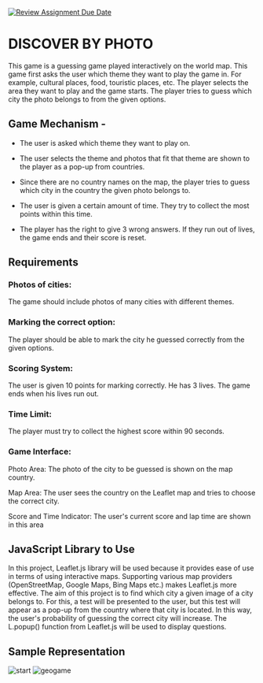 [![Review Assignment Due Date](https://classroom.github.com/assets/deadline-readme-button-22041afd0340ce965d47ae6ef1cefeee28c7c493a6346c4f15d667ab976d596c.svg)](https://classroom.github.com/a/ATV5e7Id)

# DISCOVER BY PHOTO
This game is a guessing game played interactively on the world map. This game first asks the user which theme they want to play the game in. For example, cultural places, food, touristic places, etc. The player selects the area they want to play and the game starts. The player tries to guess which city the photo belongs to from the given options.

## Game Mechanism -
- The user is asked which theme they want to play on.

- The user selects the theme and photos that fit that theme are shown to the player as a pop-up from countries.

- Since there are no country names on the map, the player tries to guess which city in the country the given photo belongs to.

- The user is given a certain amount of time. They try to collect the most points within this time.

- The player has the right to give 3 wrong answers. If they run out of lives, the game ends and their score is reset.

## Requirements
### Photos of cities:
The game should include photos of many cities with different themes.
### Marking the correct option:
The player should be able to mark the city he guessed correctly from the given options.
### Scoring System:
The user is given 10 points for marking correctly. He has 3 lives. The game ends when his lives run out.
### Time Limit:
The player must try to collect the highest score within 90 seconds.
### Game Interface:
Photo Area: The photo of the city to be guessed is shown on the map country.

Map Area: The user sees the country on the Leaflet map and tries to choose the correct city.

Score and Time Indicator: The user's current score and lap time are shown in this area

## JavaScript Library to Use 
In this project, Leaflet.js library will be used because it provides ease of use in terms of using interactive maps. Supporting various map providers (OpenStreetMap, Google Maps, Bing Maps etc.) makes Leaflet.js more effective. The aim of this project is to find which city a given image of a city belongs to. For this, a test will be presented to the user, but this test will appear as a pop-up from the country where that city is located. In this way, the user's probability of guessing the correct city will increase. 
The L.popup() function from Leaflet.js will be used to display questions.

## Sample Representation
![start](https://github.com/user-attachments/assets/b1fe1ee1-3408-4335-bf4c-afc06ba03d0f)
![geogame](https://github.com/user-attachments/assets/e9318b69-adb0-416f-98ce-92ae8bb0f233)














